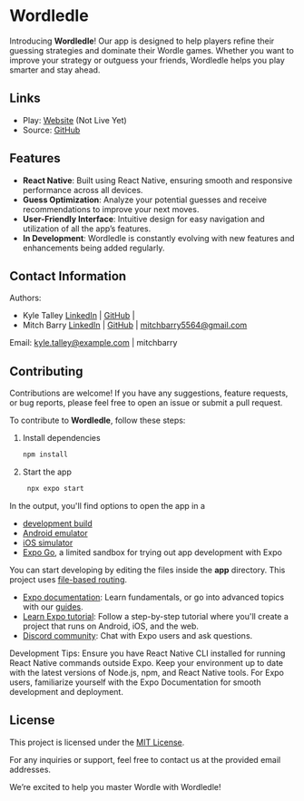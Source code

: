 # Wordledle

Introducing **Wordledle**! Our app is designed to help players refine their guessing strategies and dominate their Wordle games. Whether you want to improve your strategy or outguess your friends, Wordledle helps you play smarter and stay ahead.

## Links

- Play: [Website](...) (Not Live Yet)
- Source: [GitHub](https://github.com/mitchbarry/Wordledle)

## Features

- **React Native**: Built using React Native, ensuring smooth and responsive performance across all devices.
- **Guess Optimization**: Analyze your potential guesses and receive recommendations to improve your next moves.
- **User-Friendly Interface**: Intuitive design for easy navigation and utilization of all the app’s features.
- **In Development**: Wordledle is constantly evolving with new features and enhancements being added regularly.

## Contact Information

Authors:
- Kyle Talley [LinkedIn](https://www.linkedin.com/in/kyledtalley/) | [GitHub](https://github.com/kyledtalley) | 
- Mitch Barry [LinkedIn](https://www.linkedin.com/in/mitch-barry/) | [GitHub](https://github.com/mitchbarry) | mitchbarry5564@gmail.com

Email: kyle.talley@example.com | mitchbarry

## Contributing

Contributions are welcome! If you have any suggestions, feature requests, or bug reports, please feel free to open an issue or submit a pull request.

To contribute to **Wordledle**, follow these steps:

1. Install dependencies

   ```bash
   npm install
   ```

2. Start the app

   ```bash
    npx expo start
   ```

In the output, you'll find options to open the app in a

- [development build](https://docs.expo.dev/develop/development-builds/introduction/)
- [Android emulator](https://docs.expo.dev/workflow/android-studio-emulator/)
- [iOS simulator](https://docs.expo.dev/workflow/ios-simulator/)
- [Expo Go](https://expo.dev/go), a limited sandbox for trying out app development with Expo

You can start developing by editing the files inside the **app** directory. This project uses [file-based routing](https://docs.expo.dev/router/introduction).

- [Expo documentation](https://docs.expo.dev/): Learn fundamentals, or go into advanced topics with our [guides](https://docs.expo.dev/guides).
- [Learn Expo tutorial](https://docs.expo.dev/tutorial/introduction/): Follow a step-by-step tutorial where you'll create a project that runs on Android, iOS, and the web.
- [Discord community](https://chat.expo.dev): Chat with Expo users and ask questions.

Development Tips:
Ensure you have React Native CLI installed for running React Native commands outside Expo.
Keep your environment up to date with the latest versions of Node.js, npm, and React Native tools.
For Expo users, familiarize yourself with the Expo Documentation for smooth development and deployment.

## License

This project is licensed under the [MIT License](LICENSE.md).

For any inquiries or support, feel free to contact us at the provided email addresses.

We’re excited to help you master Wordle with Wordledle!